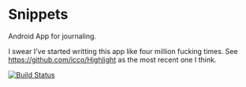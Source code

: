 # Snippets

Android App for journaling.

I swear I've started writting this app like four million fucking times. See https://github.com/icco/Highlight as the most recent one I think.

[![Build Status](https://travis-ci.org/icco/Snippets.svg?branch=master)](https://travis-ci.org/icco/Snippets)
